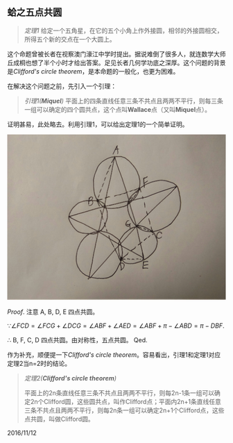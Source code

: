 ## 蛤之五点共圆

> *定理1* 给定一个五角星，在它的五个小角上作外接圆，相邻的外接圆相交，所得五个新的交点在一个大圆上。

这个命题曾被长者在视察澳门濠江中学时提出。据说难倒了很多人，就连数学大师丘成桐也想了半个小时才给出答案。足见长者几何学功底之深厚。这个问题的背景是*Clifford's circle theorem*，是本命题的一般化，也更为困难。

在解决这个问题之前，先引入一个引理：

> *引理1(**Miquel**)* 平面上的四条直线任意三条不共点且两两不平行，则每三条一组可以确定的四个圆共点，这个点叫**Wallace**点（又叫**Miquel**点）。

证明甚易，此处略去。利用引理1，可以给出定理1的一个简单证明。

![Figure](5circles.jpg)

*Proof*.  注意 A, B, D, E 四点共圆。

$\because \angle FCD=\angle FCG+\angle DCG=\angle ABF+\angle AED=\angle ABF+\pi-\angle ABD=\pi-DBF$.

$\therefore$ B, F, C, D 四点共圆。由对称性，五点共圆。 Qed.

作为补充，顺便提一下*Clifford's circle theorem*。容易看出，引理1和定理1对应定理2当n=2时的结论。

> *定理2(**Clifford's circle theorem**)*
>
> 平面上的2n条直线任意三条不共点且两两不平行，则每2n-1条一组可以确定2n个Clifford圆，这些圆共点，叫作Clifford点；平面内2n+1条直线任意三条不共点且两两不平行，则每2n条一组可以确定2n+1个Clifford点，这些点共圆，叫做Clifford圆。

2016/11/12